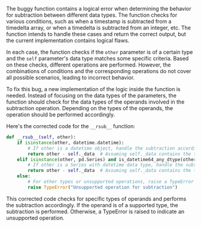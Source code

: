 The buggy function contains a logical error when determining the behavior for subtraction between different data types. The function checks for various conditions, such as when a timestamp is subtracted from a timedelta array, or when a timedelta is subtracted from an integer, etc. The function intends to handle these cases and return the correct output, but the current implementation contains logical flaws.

In each case, the function checks if the `other` parameter is of a certain type and the `self` parameter's data type matches some specific criteria. Based on these checks, different operations are performed. However, the combinations of conditions and the corresponding operations do not cover all possible scenarios, leading to incorrect behavior.

To fix this bug, a new implementation of the logic inside the function is needed. Instead of focusing on the data types of the parameters, the function should check for the data types of the operands involved in the subtraction operation. Depending on the types of the operands, the operation should be performed accordingly.

Here's the corrected code for the `__rsub__` function:

```python
def __rsub__(self, other):
    if isinstance(other, datetime.datetime):
        # If other is a datetime object, handle the subtraction accordingly
        return other - self._data  # Assuming self._data contains the timedelta values
    elif isinstance(other, pd.Series) and is_datetime64_any_dtype(other.dtype):
        # If other is a Series with datetime data type, handle the subtraction accordingly
        return other - self._data  # Assuming self._data contains the timedelta values
    else:
        # For other types or unsupported operations, raise a TypeError
        raise TypeError("Unsupported operation for subtraction")
```

This corrected code checks for specific types of operands and performs the subtraction accordingly. If the operand is of a supported type, the subtraction is performed. Otherwise, a TypeError is raised to indicate an unsupported operation.